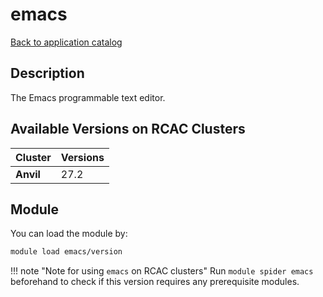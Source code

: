 # emacs

[Back to application catalog](../app_catalog.md)

## Description
The Emacs programmable text editor.

## Available Versions on RCAC Clusters
|Cluster|Versions|
|---|---|
|**Anvil**|27.2|

## Module
You can load the module by:

```bash
module load emacs/version
```

!!! note "Note for using `emacs` on RCAC clusters"
    Run `module spider emacs` beforehand to check if this version requires any prerequisite modules.
